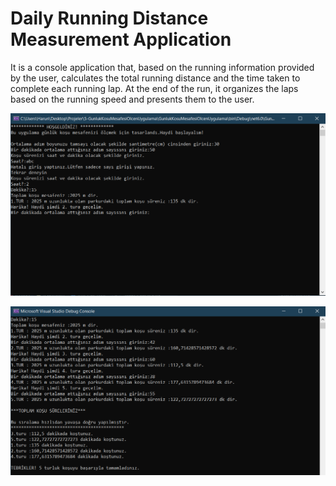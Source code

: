 # Daily Running Distance Measurement Application
It is a console application that, based on the running information provided by the user, calculates the total running distance and the time taken to complete each running lap. At the end of the run, it organizes the laps based on the running speed and presents them to the user.

![img1](https://github.com/harxite/GunlukKosuMesafesiOlcenUygulama/blob/master/images/5.1.PNG)

![img2](https://github.com/harxite/GunlukKosuMesafesiOlcenUygulama/blob/master/images/5.2.PNG)
